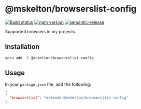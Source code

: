 # @mskelton/browserslist-config

[![Build status](https://github.com/mskelton/browserslist-config/workflows/Build/badge.svg)](https://github.com/mskelton/browserslist-config/actions)
[![npm version](https://img.shields.io/npm/v/@mskelton/browserslist-config)](https://www.npmjs.com/package/@mskelton/browserslist-config)
[![semantic-release](https://img.shields.io/badge/%20%20%F0%9F%93%A6%F0%9F%9A%80-semantic--release-e10079.svg)](https://github.com/semantic-release/semantic-release)

Supported browsers in my projects.

## Installation

```sh
yarn add -D @mskelton/browserslist-config
```

## Usage

In your `package.json` file, add the following:

```json
{
  "browserslist": "extends @mskelton/browserslist-config"
}
```
